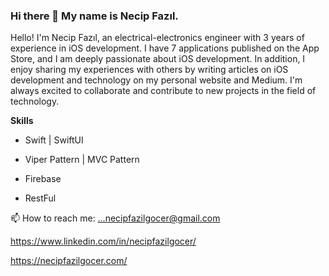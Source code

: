 ### Hi there 👋 My name is Necip Fazıl.
Hello! I'm Necip Fazıl, an electrical-electronics engineer with 3 years of experience in iOS development. I have 7 applications published on the App Store, and I am deeply passionate about iOS development. In addition, I enjoy sharing my experiences with others by writing articles on iOS development and technology on my personal website and Medium. I'm always excited to collaborate and contribute to new projects in the field of technology.

******Skills******

- Swift | SwiftUI 

- Viper Pattern | MVC Pattern 

- Firebase 
    
- RestFul


📫 How to reach me: ...necipfazilgocer@gmail.com

https://www.linkedin.com/in/necipfazilgocer/

https://necipfazilgocer.com/



